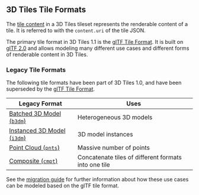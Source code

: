 ## 3D Tiles Tile Formats

The [tile content](../README.md#tile-content) in a 3D Tiles tileset represents the renderable content of a tile. It is referred to with the `content.uri` of the tile JSON.

The primary tile format in 3D Tiles 1.1 is the [glTF Tile Format](glTF/). It is built on [glTF 2.0](https://github.com/KhronosGroup/glTF) and allows modeling many different use cases and different forms of renderable content in 3D Tiles.

### Legacy Tile Formats

The following tile formats have been part of 3D Tiles 1.0, and have been superseded by the [glTF Tile Format](glTF/).

Legacy Format|Uses
---|---
[Batched 3D Model (`b3dm`)](Batched3DModel/)|Heterogeneous 3D models
[Instanced 3D Model (`i3dm`)](Instanced3DModel/)|3D model instances
[Point Cloud (`pnts`)](PointCloud/)|Massive number of points
[Composite (`cmpt`)](Composite/)|Concatenate tiles of different formats into one tile

See the [migration guide](glTF/README.md#appendix-a-migration-from-legacy-tile-formats) for further information about how these use cases can be modeled based on the glTF tile format.

